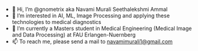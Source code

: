 - 👋 Hi, I’m @gnometrix aka Navami Murali Seethalekshmi Ammal
- 👀 I’m interested in AI, ML, Image Processing and applying these technologies to medical diagnostics 
- 🌱 I’m currently a Masters student in Medical Engineering (Medical Image and Data Processing) at FAU Erlangen-Nuernberg
- 📫 To reach me, please send a mail to navamimurali1@gmail.com

<!---
gnometrix/gnometrix is a ✨ special ✨ repository because its `README.md` (this file) appears on your GitHub profile.
You can click the Preview link to take a look at your changes.
--->

